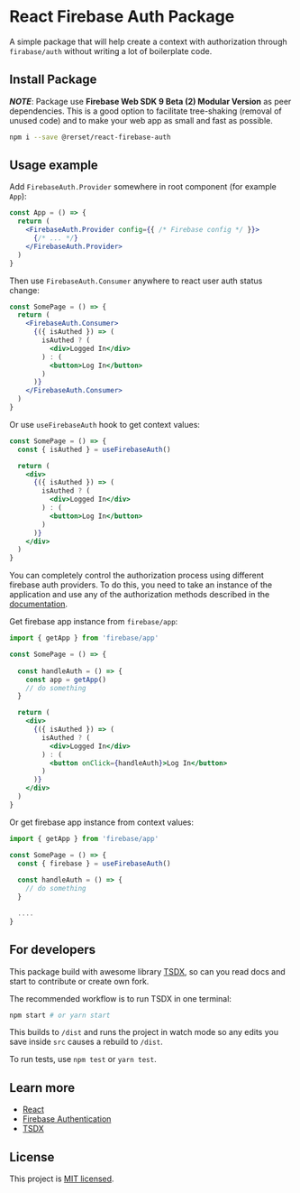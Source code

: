 # React Firebase Auth Package

A simple package that will help create a context with authorization through `firabase/auth` without writing a lot of boilerplate code.

## Install Package

***NOTE***: Package use **Firebase Web SDK 9 Beta (2) Modular Version** as peer dependencies. This is a good option to facilitate tree-shaking (removal of unused code) and to make your web app as small and fast as possible.

```bash
npm i --save @rerset/react-firebase-auth
```

## Usage example

Add `FirebaseAuth.Provider` somewhere in root component (for example `App`):

```jsx
const App = () => {
  return (
    <FirebaseAuth.Provider config={{ /* Firebase config */ }}>
      {/* ... */}
    </FirebaseAuth.Provider>
  )
}
```

Then use `FirebaseAuth.Consumer` anywhere to react user auth status change:

```jsx
const SomePage = () => {
  return (
    <FirebaseAuth.Consumer>
      {({ isAuthed }) => (
        isAuthed ? (
          <div>Logged In</div>
        ) : (
          <button>Log In</button>
        )
      )}
    </FirebaseAuth.Consumer>
  )
}
```

Or use `useFirebaseAuth` hook to get context values:

```jsx
const SomePage = () => {
  const { isAuthed } = useFirebaseAuth()

  return (
    <div>
      {({ isAuthed }) => (
        isAuthed ? (
          <div>Logged In</div>
        ) : (
          <button>Log In</button>
        )
      )}
    </div>
  )
}
```

You can completely control the authorization process using different firebase auth providers. To do this, you need to take an instance of the application and use any of the authorization methods described in the [documentation](https://firebase.google.com/docs/auth/web/start).

Get firebase app instance from `firebase/app`:

```jsx
import { getApp } from 'firebase/app'

const SomePage = () => {
  
  const handleAuth = () => {
    const app = getApp()
    // do something
  }

  return (
    <div>
      {({ isAuthed }) => (
        isAuthed ? (
          <div>Logged In</div>
        ) : (
          <button onClick={handleAuth}>Log In</button>
        )
      )}
    </div>
  )
}
```

Or get firebase app instance from context values:

```jsx
import { getApp } from 'firebase/app'

const SomePage = () => {
  const { firebase } = useFirebaseAuth()
  
  const handleAuth = () => {
    // do something
  }

  ....
}
```

## For developers

This package build with awesome library [TSDX](https://tsdx.io/), so can you read docs and start to contribute or create own fork.

The recommended workflow is to run TSDX in one terminal:

```bash
npm start # or yarn start
```

This builds to `/dist` and runs the project in watch mode so any edits you save inside `src` causes a rebuild to `/dist`.

To run tests, use `npm test` or `yarn test`.


## Learn more

- [React](https://reactjs.org/)
- [Firebase Authentication](https://firebase.google.com/docs/auth)
- [TSDX](https://tsdx.io/)

## License

This project is [MIT licensed](LICENSE).